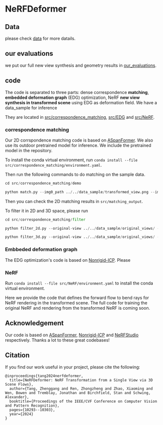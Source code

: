 # NeRFDeformer

## Data

please check [data](https://github.com/nerfdeformer/nerfdeformer/blob/main/data) for more datails.

## our evaluations

we put our full new view synthesis and geometry results in [our_evaluations](https://github.com/nerfdeformer/nerfdeformer/blob/main/our_evaluations).

## code

The code is separated to three parts: dense correspondence **matching**, **embedded deformation graph** (EDG) optimization, NeRF **new view synthesis in transformed scene** using EDG as deformation field. We have a data_sample for inference

They are located in [src/correspondence_matching](), [src/EDG]() and [src/NeRF]().

### correspondence matching

Our 2D corrspondence matching code is based on [ASpanFormer](https://github.com/apple/ml-aspanformer). We also use its outdoor pretrained model for inference. We include the pretrained model in the repository. 

To install the conda virtual environment, run `conda install --file src/correspondence_matching/environment.yaml`.

Then run the following commands to do matching on the sample data.

```python
cd src/correspondence_matching/demo

python match.py --img0_path ../../data_sample/transformed_view.png --img1_path ../../data_sample/original_views/ --out_path ../../matching_output/ --long_dim0 800 --long_dim1 800
```

Then you can check the 2D matching results in `src/matching_output`.

To filter it in 2D and 3D space, please run 

```python
cd src/correspondence_matching/filter

python filter_2d.py --original-view ../../data_sample/original_views/ --transformed-view ../../data_sample/transformed_view.png --matching ../../matching_output --out-path ../../matching_filtered

python filter_3d.py --original-view ../../data_sample/original_views/ --transformed-view ../../data_sample/transformed_view.png --filter_2d_output ../../matching_filtered --out-path ../../matching_filtered
```

### Embbeded deformation graph

The EDG optimization's code is based on [Nonrigid-ICP](https://github.com/rabbityl/Nonrigid-ICP-Pytorch). Please 

### NeRF

Run `conda install --file src/NeRF/environment.yaml` to install the conda virtual environment.

Here we provide the code that defines the forward flow to bend rays for NeRF rendering in the transformed scene. The full code for training the original NeRF and rendering from the transformed NeRF is coming soon. 

## Acknowledgement

Our code is based on [ASpanFormer](https://github.com/apple/ml-aspanformer), [Nonrigid-ICP](https://github.com/rabbityl/Nonrigid-ICP-Pytorch) and [NeRFStudio](https://github.com/nerfstudio-project/nerfstudio) respectively. Thanks a lot to these great codebases!

## Citation
If you find our work useful in your project, please cite the following:

```
@inproceedings{tang2024nerfdeformer,
  title={NeRFDeformer: NeRF Transformation from a Single View via 3D Scene Flows},
  author={Tang, Zhenggang and Ren, Zhongzheng and Zhao, Xiaoming and Wen, Bowen and Tremblay, Jonathan and Birchfield, Stan and Schwing, Alexander},
  booktitle={Proceedings of the IEEE/CVF Conference on Computer Vision and Pattern Recognition},
  pages={10293--10303},
  year={2024}
}
```